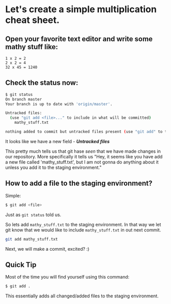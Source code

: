 # Let's create a simple multiplication cheat sheet.

## Open your favorite text editor and write some mathy stuff like:
```
1 x 2 = 2
2 x 2 = 4
32 x 45 = 1240
```

## Check the status now:
```bash
$ git status
On branch master
Your branch is up to date with 'origin/master'.

Untracked files:
  (use "git add <file>..." to include in what will be committed)
	mathy_stuff.txt

nothing added to commit but untracked files present (use "git add" to track)
```

It looks like we have a new field - ***Untracked files***

This pretty much tells us that git hase *seen* that we have made changes in our repository.
More specifically it tells us "Hey, it seems like you have add a new file called 'mathy_stuff.txt', but I am not gonna do
anything about it unless you add it to the staging environment."

## How to add a file to the staging environment?
Simple:
```bash
$ git add <file>
```
Just as `git status` told us.

So lets add `mathy_stuff.txt` to the staging environment. In that way we let git know that we would like
to include `mathy_stuff.txt` in out next commit.

```bash
git add mathy_stuff.txt
```

Next, we will make a commit, excited? :)

## Quick Tip
Most of the time you will find yourself using this command:
```bash
$ git add .
```

This essentially adds all changed/added files to the staging environment.
